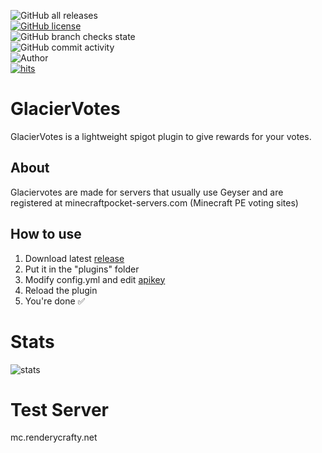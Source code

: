 ![GitHub all releases](https://img.shields.io/github/downloads/Khuirul-Huda/GlacierVotes/total?style=for-the-badge)<br>
[![GitHub license](https://img.shields.io/github/license/Khuirul-Huda/GlacierVotes?style=for-the-badge)](https://github.com/Khuirul-Huda/GlacierVotes/blob/main/LICENSE)<br>
![GitHub branch checks state](https://img.shields.io/github/checks-status/Khuirul-Huda/GlacierVotes/main?style=for-the-badge)<br>
![GitHub commit activity](https://img.shields.io/github/commit-activity/m/Khuirul-Huda/GlacierVotes?style=for-the-badge)<br>
![Author](https://img.shields.io/badge/AUTHOR-Khuirul%20Huda-green?style=for-the-badge)<br>
[![hits](https://hits.deltapapa.io/github/Khuirul-Huda/GlacierVotes.svg)](#)


# GlacierVotes
GlacierVotes is a lightweight spigot plugin to give rewards for your votes.

## About
Glaciervotes are made for servers that usually use Geyser and are registered at minecraftpocket-servers.com (Minecraft PE voting sites)

## How to use
1. Download latest [release](https://github.com/Khuirul-Huda/GlacierVotes/releases)
2. Put it in the "plugins" folder
3. Modify config.yml and edit [apikey](https://minecraftpocket-servers.com/servers/manage/)
4. Reload the plugin
5. You're done ✅

# Stats
![stats](https://bstats.org/signatures/bukkit/Glaciervotes.svg)

# Test Server
mc.renderycrafty.net

